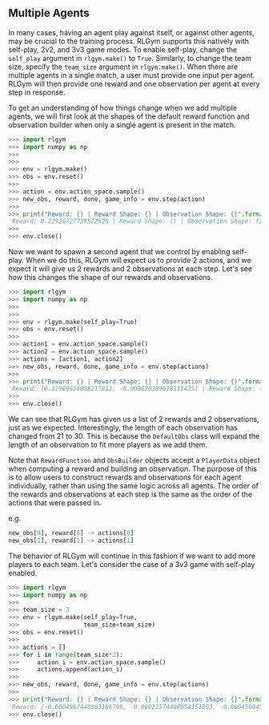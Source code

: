 ## Multiple Agents

In many cases, having an agent play against itself, or against other agents, may be crucial to the training process. RLGym supports this natively with self-play, 2v2, and 3v3 game modes. To enable self-play, change the `self_play` argument in `rlgym.make()` to `True`. Similarly, to change the team size, specify the `team_size` argument in `rlgym.make()`. When there are multiple agents in a single match, a user must provide one input per agent. RLGym will then provide one reward and one observation per agent at every step in response.

To get an understanding of how things change when we add multiple agents, we will first look at the shapes of the default reward function and observation builder when only a single agent is present in the match.
```python
>>> import rlgym
>>> import numpy as np
>>> 
>>> 
>>> env = rlgym.make()
>>> obs = env.reset()
>>> 
>>> action = env.action_space.sample()
>>> new_obs, reward, done, game_info = env.step(action)
>>> 
>>> print("Reward: {} | Reward Shape: {} | Observation Shape: {}".format(reward, np.shape(reward), np.shape(new_obs)))
'Reward: 0.22926727739572525 | Reward Shape: () | Observation Shape: (21,)'
>>> 
>>> env.close()
```

Now we want to spawn a second agent that we control by enabling self-play. When we do this, RLGym will expect us to provide 2 actions, and we expect it will give us 2 rewards and 2 observations at each step. Let's see how this changes the shape of our rewards and observations.
```python
>>> import rlgym
>>> import numpy as np
>>> 
>>> 
>>> env = rlgym.make(self_play=True)
>>> obs = env.reset()
>>> 
>>> action1 = env.action_space.sample()
>>> action2 = env.action_space.sample()
>>> actions = [action1, action2]
>>> new_obs, reward, done, game_info = env.step(actions)
>>> 
>>> print("Reward: {} | Reward Shape: {} | Observation Shape: {}".format(reward, np.shape(reward), np.shape(new_obs)))
'Reward: [0.22909658008217812, -0.000620309618115425] | Reward Shape: (2,) | Observation Shape: (2, 30)'
>>>
>>> env.close()
```
We can see that RLGym has given us a list of 2 rewards and 2 observations, just as we expected. Interestingly, the length of each observation has changed from 21 to 30. This is because the `DefaultObs` class will expand the length of an observation to fit more players as we add them.

Note that `RewardFunction` and `ObsBuilder` objects accept a `PlayerData` object when computing a reward and building an observation. The purpose of this is to allow users to construct rewards and observations for each agent individually, rather than using the same logic across all agents.
The order of the rewards and observations at each step is the same as the order of the actions that were passed in.

e.g.
```python
new_obs[0], reward[0] -> actions[0]
new_obs[1], reward[1] -> actions[1]
```

The behavior of RLGym will continue in this fashion if we want to add more players to each team. Let's consider the case of a 3v3 game with self-play enabled.
```python
>>> import rlgym
>>> import numpy as np
>>> 
>>> team_size = 3
>>> env = rlgym.make(self_play=True,
>>>                  team_size=team_size)
>>> obs = env.reset()
>>> 
>>> actions = []
>>> for i in range(team_size*2):
>>>     action_i = env.action_space.sample()
>>>     actions.append(action_i)
>>> 
>>> new_obs, reward, done, game_info = env.step(actions)
>>> 
>>> print("Reward: {} | Reward Shape: {} | Observation Shape: {}".format(reward, np.shape(reward), np.shape(new_obs)))
'Reward: [-0.0004967440903186798, -0.00022574408054351803, -0.00045004554688930515, -0.00045091726481914524, -0.00044998391568660737, -0.00045094705224037174] | Reward Shape (6,) | Observation Shape: (6, 66)'
>>> env.close()
```
